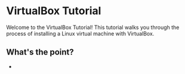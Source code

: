 # VirtualBox Tutorial

Welcome to the VirtualBox Tutorial!  This tutorial walks you through the process of installing a Linux virtual machine with VirtualBox.

## 

## What's the point?
* 
